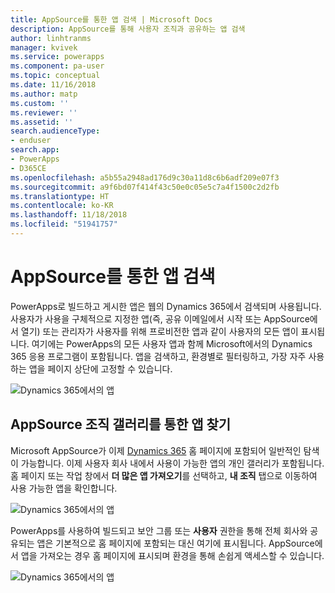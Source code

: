 ```yaml
---
title: AppSource를 통한 앱 검색 | Microsoft Docs
description: AppSource를 통해 사용자 조직과 공유하는 앱 검색
author: linhtranms
manager: kvivek
ms.service: powerapps
ms.component: pa-user
ms.topic: conceptual
ms.date: 11/16/2018
ms.author: matp
ms.custom: ''
ms.reviewer: ''
ms.assetid: ''
search.audienceType:
- enduser
search.app:
- PowerApps
- D365CE
ms.openlocfilehash: a5b55a2948ad176d9c30a11d8c6b6adf209e07f3
ms.sourcegitcommit: a9f6bd07f414f43c50e0c05e5c7a4f1500c2d2fb
ms.translationtype: HT
ms.contentlocale: ko-KR
ms.lasthandoff: 11/18/2018
ms.locfileid: "51941757"
---
```

# <a name="discover-apps-via-appsource"></a>AppSource를 통한 앱 검색
PowerApps로 빌드하고 게시한 앱은 웹의 Dynamics 365에서 검색되며 사용됩니다. 사용자가 사용을 구체적으로 지정한 앱(즉, 공유 이메일에서 시작 또는 AppSource에서 열기) 또는 관리자가 사용자를 위해 프로비전한 앱과 같이 사용자의 모든 앱이 표시됩니다. 여기에는 PowerApps의 모든 사용자 앱과 함께 Microsoft에서의 Dynamics 365 응용 프로그램이 포함됩니다. 앱을 검색하고, 환경별로 필터링하고, 가장 자주 사용하는 앱을 페이지 상단에 고정할 수 있습니다.

  ![Dynamics 365에서의 앱](./media/app-source/apps-dynamics365.png)

## <a name="find-apps-via-the-appsource-organization-gallery"></a>AppSource 조직 갤러리를 통한 앱 찾기
Microsoft AppSource가 이제 [Dynamics 365](http://home.dynamics.com) 홈 페이지에 포함되어 일반적인 탐색이 가능합니다. 이제 사용자 회사 내에서 사용이 가능한 앱의 개인 갤러리가 포함됩니다. 홈 페이지 또는 작업 창에서 **더 많은 앱 가져오기**를 선택하고, **내 조직** 탭으로 이동하여 사용 가능한 앱을 확인합니다.

![Dynamics 365에서의 앱](./media/app-source/getmoreapps.png)

PowerApps를 사용하여 빌드되고 보안 그룹 또는 **사용자** 권한을 통해 전체 회사와 공유되는 앱은 기본적으로 홈 페이지에 포함되는 대신 여기에 표시됩니다. AppSource에서 앱을 가져오는 경우 홈 페이지에 표시되며 환경을 통해 손쉽게 액세스할 수 있습니다.

  ![Dynamics 365에서의 앱](./media/app-source/appsource.png)
